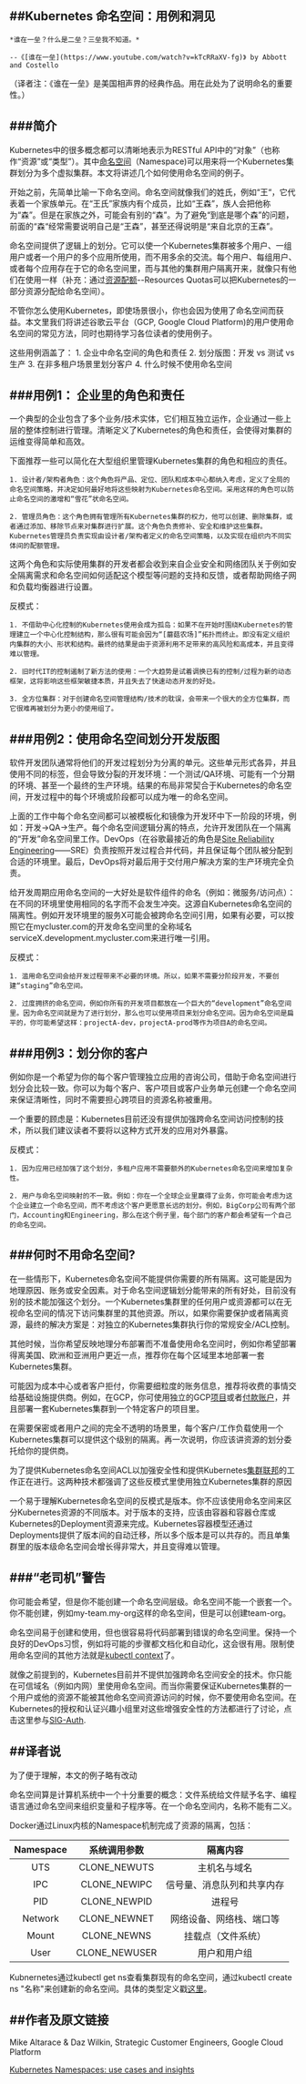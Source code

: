 ##Kubernetes 命名空间：用例和洞见
------------------------------

```
*谁在一垒？什么是二垒？三垒我不知道。*

--《[谁在一垒](https://www.youtube.com/watch?v=kTcRRaXV-fg)》 by Abbott and Costello
```
（译者注：《谁在一垒》是美国相声界的经典作品。用在此处为了说明命名的重要性。）


###简介
-------------------

Kubernetes中的很多概念都可以清晰地表示为RESTful API中的“对象”（也称作“资源”或“类型”）。其中[命名空间](http://kubernetes.io/docs/user-guide/namespaces/)（Namespace)可以用来将一个Kubernetes集群划分为多个虚拟集群。本文将讲述几个如何使用命名空间的例子。

开始之前，先简单比喻一下命名空间。命名空间就像我们的姓氏，例如“王“，它代表着一个家族单元。在“王氏”家族内有个成员，比如“王森”，族人会把他称为“森”。但是在家族之外，可能会有别的“森”。为了避免“到底是哪个森”的问题，前面的“森“经常需要说明自己是“王森”，甚至还得说明是“来自北京的王森”。

命名空间提供了逻辑上的划分。它可以使一个Kubernetes集群被多个用户、一组用户或者一个用户的多个应用所使用，而不用多余的交流。每个用户、每组用户、或者每个应用存在于它的命名空间里，而与其他的集群用户隔离开来，就像只有他们在使用一样（补充：通过[资源配额](http://kubernetes.io/docs/admin/resourcequota/)--Resources Quotas可以把Kubernetes的一部分资源分配给命名空间）。

不管你怎么使用Kubernetes，即使场景很小，你也会因为使用了命名空间而获益。本文里我们将讲述谷歌云平台（GCP, Google Cloud Platform)的用户使用命名空间的常见方法，同时也期待学习各位读者的使用例子。


这些用例涵盖了：
    1. 企业中命名空间的角色和责任
	2. 划分版图：开发 vs 测试 vs 生产
	3. 在非多租户场景里划分客户
	4. 什么时候不使用命名空间


###用例1： 企业里的角色和责任
-------------------------------

一个典型的企业包含了多个业务/技术实体，它们相互独立运作，企业通过一些上层的整体控制进行管理。清晰定义了Kubernetes的角色和责任，会使得对集群的运维变得简单和高效。

下面推荐一些可以简化在大型组织里管理Kubernetes集群的角色和相应的责任。

	1. 设计者/架构者角色：这个角色将产品、定位、团队和成本中心都纳入考虑，定义了全局的命名空间策略，并决定如何最好地将这些映射为Kubernetes命名空间。采用这样的角色可以防止命名空间的激增和“雪花”状命名空间。

	2. 管理员角色：这个角色拥有管理所有Kubernetes集群的权力，他可以创建、删除集群，或者通过添加、移除节点来对集群进行扩展。这个角色负责修补、安全和维护这些集群。Kubernetes管理员负责实现由设计者/架构者定义的命名空间策略，以及实现在组织内不同实体间的配额管理。

这两个角色和实际使用集群的开发者都会收到来自企业安全和网络团队关于例如安全隔离需求和命名空间如何适配这个模型等问题的支持和反馈，或者帮助网络子网和负载均衡器进行设置。

反模式：

	1. 不借助中心化控制的Kubernetes使用会成为孤岛：如果不在开始时围绕Kubernetes的管理建立一个中心化控制结构，那么很有可能会因为“[蘑菇农场]”拓扑而终止。即没有定义组织内集群的大小、形状和结构。最终的结果是由于资源利用不足带来的高风险和高成本，并且变得难以管理。

	2. 旧时代IT的控制遏制了新方法的使用：一个大趋势是试着调换已有的控制/过程为新的动态框架，这将影响这些框架敏捷本质，并且失去了快速动态开发的好处。
	
	3. 全方位集群：对于创建命名空间管理结构/技术的耽误，会带来一个很大的全方位集群，而它很难再被划分为更小的使用组了。

	
###用例2：使用命名空间划分开发版图
---------------------------------

软件开发团队通常将他们的开发过程划分为分离的单元。这些单元形式各异，并且使用不同的标签，但会导致分裂的开发环境：一个测试/QA环境、可能有一个分期的环境、甚至一个最终的生产环境。结果的布局非常契合于Kubernetes的命名空间，开发过程中的每个环境或阶段都可以成为唯一的命名空间。

上面的工作中每个命名空间都可以被模板化和镜像为开发环中下一阶段的环境，例如：开发->QA->生产。每个命名空间逻辑分离的特点，允许开发团队在一个隔离的“开发”命名空间里工作。DevOps（在谷歌最接近的角色是[Site Reliability Engineering](https://landing.google.com/sre/interview/ben-treynor.html)——SRE）负责按照开发过程合并代码，并且保证每个团队被分配到合适的环境里。最后，DevOps将对最后用于交付用户解决方案的生产环境完全负责。

给开发周期应用命名空间的一大好处是软件组件的命名（例如：微服务/访问点）：在不同的环境里使用相同的名字而不会发生冲突。这源自Kubernetes命名空间的隔离性。例如开发环境里的服务X可能会被跨命名空间引用，如果有必要，可以按照它在mycluster.com的开发命名空间里的全称域名serviceX.development.mycluster.com来进行唯一引用。


反模式：
	
	1. 滥用命名空间会给开发过程带来不必要的环境。所以，如果不需要分阶段开发，不要创建“staging”命名空间。

	2. 过度拥挤的命名空间，例如你所有的开发项目都放在一个巨大的“development”命名空间里。因为命名空间就是为了进行划分，那么也可以使用项目来划分命名空间。因为命名空间是扁平的，你可能希望这样：projectA-dev，projectA-prod等作为项目A的命名空间。


###用例3：划分你的客户
-----------------------

例如你是一个希望为你的每个客户管理独立应用的咨询公司，借助于命名空间进行划分会比较一致。你可以为每个客户、客户项目或客户业务单元创建一个命名空间来保证清晰性，同时不需要担心跨项目的资源名称被重用。

一个重要的顾虑是：Kubernetes目前还没有提供加强跨命名空间访问控制的技术，所以我们建议读者不要将以这种方式开发的应用对外暴露。


反模式：

	1. 因为应用已经加强了这个划分，多租户应用不需要额外的Kubernetes命名空间来增加复杂性。

	2. 用户与命名空间映射的不一致。例如：你在一个全球企业里赢得了业务，你可能会考虑为这个企业建立一个命名空间，而不考虑这个客户更愿意长远的划分。例如，BigCorp公司有两个部门，Accounting和Engineering，那么在这个例子里，每个部门的客户都会希望有一个自己的命名空间。


###何时不用命名空间?
-------------------------

在一些情形下，Kubernetes命名空间不能提供你需要的所有隔离。这可能是因为地理原因、账务或安全因素。对于命名空间逻辑划分能带来的所有好处，目前没有别的技术能加强这个划分。一个Kubernetes集群里的任何用户或资源都可以在无视命名空间的情况下访问集群里的其他资源。所以，如果你需要保护或者隔离资源，最终的解决方案是：对独立的Kubernetes集群执行你的常规安全/ACL控制。

其他时候，当你希望反映地理分布部署而不准备使用命名空间时，例如你希望部署得离美国、欧洲和亚洲用户更近一点，推荐你在每个区域里本地部署一套Kubernetes集群。

可能因为成本中心或者客户拒付，你需要细粒度的账务信息，推荐将收费的事情交给基础设施提供商。例如，在GCP，你可使用独立的GCP[项目](https://cloud.google.com/compute/docs/projects)或者[付款账户](https://support.google.com/cloud/answer/6288653)，并且部署一套Kubernetes集群到一个特定客户的项目里。

在需要保密或者用户之间的完全不透明的场景里，每个客户/工作负载使用一个Kubernetes集群可以提供这个级别的隔离。再一次说明，你应该讲资源的划分委托给你的提供商。

为了提供Kubernetes命名空间ACL以加强安全性和提供Kubernetes[集群联邦](http://blog.kubernetes.io/2016/07/cross-cluster-services.html)的工作正在进行。这两种技术都强调了这些反模式里使用独立Kubernetes集群的原因

一个易于理解Kubernetes命名空间的反模式是版本。你不应该使用命名空间来区分Kubernetes资源的不同版本。对于版本的支持，应该由容器和容器仓库或Kubernetes的Deployment资源来完成。Kubernetes容器模型还通过Deployments提供了版本间的自动迁移，所以多个版本是可以共存的。而且单集群里的版本级命名空间会增长得非常大，并且变得难以管理。


###“老司机”警告
----------------------------------------

你可能会希望，但是你不能创建一个命名空间层级。命名空间不能一个嵌套一个。你不能创建，例如my-team.my-org这样的命名空间，但是可以创建team-org。

命名空间易于创建和使用，但也很容易将代码部署到错误的命名空间里。保持一个良好的DevOps习惯，例如将可能的步骤都文档化和自动化，这会很有用。限制使用命名空间的其他方法就是[kubectl context](http://kubernetes.io/docs/user-guide/kubectl/kubectl_config_set-context/)了。

就像之前提到的，Kubernetes目前并不提供加强跨命名空间安全的技术。你只能在可信域名（例如内网）里使用命名空间。而当你需要保证Kubernetes集群的一个用户或他的资源不能被其他命名空间资源访问的时候，你不要使用命名空间。在Kubernetes的授权和认证兴趣小组里对这些增强安全性的方法都进行了讨论，点击这里参与[SIG-Auth](http://kubernetes.io/docs/user-guide/kubectl/kubectl_config_set-context/).


##译者说
-------------
为了便于理解，本文的例子略有改动

命名空间算是计算机系统中一个十分重要的概念：文件系统给文件赋予名字、编程语言通过命名空间来组织变量和子程序等。在一个命名空间内，名称不能有二义。

Docker通过Linux内核的Namespace机制完成了资源的隔离，包括：

| Namespace | 系统调用参数  | 隔离内容 |
|:---------:|:-----------:|:-------:|
| UTS       | CLONE_NEWUTS | 主机名与域名 |
| IPC       | CLONE_NEWIPC | 信号量、消息队列和共享内存 |
| PID       | CLONE_NEWPID | 进程号 |
| Network   | CLONE_NEWNET | 网络设备、网络栈、端口等 |
| Mount     | CLONE_NEWNS  | 挂载点（文件系统） |
| User      | CLONE_NEWUSER| 用户和用户组 |

Kubnernetes通过kubectl get ns查看集群现有的命名空间，通过kubectl create ns "名称"来创建新的命名空间。具体的类型定义戳[这里](https://godoc.org/k8s.io/kubernetes/pkg/api#Namespace)。



##作者及原文链接
----------------------
Mike Altarace & Daz Wilkin, Strategic Customer Engineers, Google Cloud Platform

[Kubernetes Namespaces: use cases and insights](http://blog.kubernetes.io/2016/08/kubernetes-namespaces-use-cases-insights.html)

























